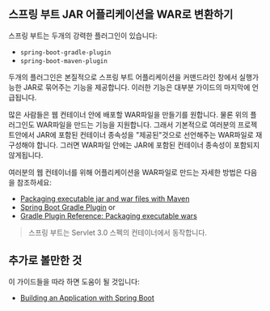 ## 스프링 부트 JAR 어플리케이션을 WAR로 변환하기
스프링 부트는 두개의 강력한 플러그인이 있습니다:

* `spring-boot-gradle-plugin`
* `spring-boot-maven-plugin`

두개의 플러그인은 본질적으로 스프링 부트 어플리케이션을 커맨드라인 창에서 실행가능한 JAR로 묶어주는 기능을 제공합니다. 이러한 기능은 대부분 가이드의 마지막에 언급됩니다.

많은 사람들은 웹 컨테이너 안에 배포할 WAR파일을 만들기를 원합니다. 물론 위의 플러그인도 WAR파일을 만드는 기능을 지원합니다. 그래서 기본적으로 여러분의 프로젝트안에서 JAR에 포함된 컨테이너 종속성을 "제공된"것으로 선언해주는 WAR파일로 재구성해야 합니다. 그러면 WAR파일 안에는 JAR에 포함된 컨테이너 종속성이 포함되지 않게됩니다.

여러분의 웹 컨테이너를 위해 어플리케이션을 WAR파일로 만드는 자세한 방법은 다음을 참조하세요:

* [Packaging executable jar and war files with Maven](https://docs.spring.io/spring-boot/docs/current/reference/htmlsingle/#build-tool-plugins-maven-packaging)
* [Spring Boot Gradle Plugin](https://docs.spring.io/spring-boot/docs/current/reference/htmlsingle/#build-tool-plugins-gradle-plugin) or
* [Gradle Plugin Reference: Packaging executable wars](https://docs.spring.io/spring-boot/docs/current/gradle-plugin/reference/html/#packaging-executable-wars)

> 스프링 부트는 Servlet 3.0 스펙의 컨테이너에서 동작합니다.

## 추가로 볼만한 것
이 가이드들을 따라 하면 도움이 될 것입니다:

* [Building an Application with Spring Boot](https://spring.io/guides/gs/spring-boot/)